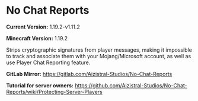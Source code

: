 # No Chat Reports

**Current Version:** 1.19.2-v1.11.2

**Minecraft Version:** 1.19.2

Strips cryptographic signatures from player messages, making it impossible to track and associate them with your Mojang/Microsoft account, as well as use Player Chat Reporting feature.

**GitLab Mirror:** https://gitlab.com/Aizistral-Studios/No-Chat-Reports

**Tutorial for server owners:** https://github.com/Aizistral-Studios/No-Chat-Reports/wiki/Protecting-Server-Players
